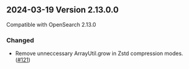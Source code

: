 ## 2024-03-19 Version 2.13.0.0

Compatible with OpenSearch 2.13.0

### Changed

* Remove unneccessary ArrayUtil.grow in Zstd compression modes. ([#121](https://github.com/opensearch-project/custom-codecs/pull/121))